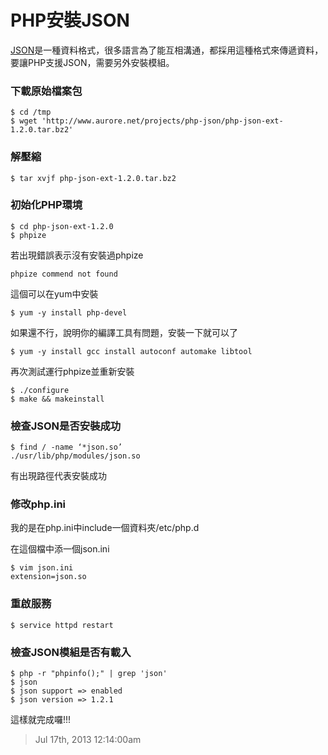 # PHP安裝JSON

[JSON](http://www.json.org/)是一種資料格式，很多語言為了能互相溝通，都採用這種格式來傳遞資料，要讓PHP支援JSON，需要另外安裝模組。

### 下載原始檔案包

```
$ cd /tmp
$ wget 'http://www.aurore.net/projects/php-json/php-json-ext-1.2.0.tar.bz2'
```

### 解壓縮

```
$ tar xvjf php-json-ext-1.2.0.tar.bz2
```

### 初始化PHP環境

```	
$ cd php-json-ext-1.2.0
$ phpize
```

若出現錯誤表示沒有安裝過phpize

```
phpize commend not found
```

這個可以在yum中安裝

```
$ yum -y install php-devel
```

如果還不行，說明你的編譯工具有問題，安裝一下就可以了

```
$ yum -y install gcc install autoconf automake libtool
```

再次測試運行phpize並重新安裝

```
$ ./configure
$ make && makeinstall
```

### 檢查JSON是否安裝成功

```
$ find / -name ‘*json.so’
./usr/lib/php/modules/json.so
```

有出現路徑代表安裝成功

### 修改php.ini

我的是在php.ini中include一個資料夾/etc/php.d

在這個檔中添一個json.ini

```
$ vim json.ini
extension=json.so
```

### 重啟服務

```
$ service httpd restart
```

### 檢查JSON模組是否有載入

```
$ php -r "phpinfo();" | grep 'json'
$ json
$ json support => enabled
$ json version => 1.2.1
```

這樣就完成囉!!!

> Jul 17th, 2013 12:14:00am